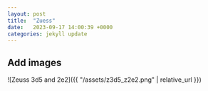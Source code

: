 ```yaml
---
layout: post
title:  "Zuess"
date:   2023-09-17 14:00:39 +0000
categories: jekyll update
---
```


## Add images

![Zeuss 3d5 and 2e2]({{ "/assets/z3d5_z2e2.png" | relative_url }})
